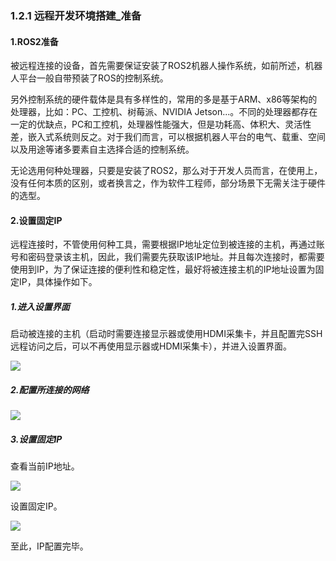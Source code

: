 ### 1.2.1 远程开发环境搭建\_准备

#### 1.ROS2准备

被远程连接的设备，首先需要保证安装了ROS2机器人操作系统，如前所述，机器人平台一般自带预装了ROS的控制系统。

另外控制系统的硬件载体是具有多样性的，常用的多是基于ARM、x86等架构的处理器，比如：PC、工控机、树莓派、NVIDIA Jetson...。不同的处理器都存在一定的优缺点，PC和工控机，处理器性能强大，但是功耗高、体积大、灵活性差，嵌入式系统则反之。对于我们而言，可以根据机器人平台的电气、载重、空间以及用途等诸多要素自主选择合适的控制系统。

无论选用何种处理器，只要是安装了ROS2，那么对于开发人员而言，在使用上，没有任何本质的区别，或者换言之，作为软件工程师，部分场景下无需关注于硬件的选型。

#### 2.设置固定IP

远程连接时，不管使用何种工具，需要根据IP地址定位到被连接的主机，再通过账号和密码登录该主机，因此，我们需要先获取该IP地址。并且每次连接时，都需要使用到IP，为了保证连接的便利性和稳定性，最好将被连接主机的IP地址设置为固定IP，具体操作如下。

##### 1.进入设置界面

启动被连接的主机（启动时需要连接显示器或使用HDMI采集卡，并且配置完SSH远程访问之后，可以不再使用显示器或HDMI采集卡），并进入设置界面。

![](/assets/1.1.1_wifi设置.png)

##### 2.配置所连接的网络

![](/assets/1.1.1_配置所连接的网络.png)

##### 3.设置固定IP

查看当前IP地址。

![](/assets/1.1.1_获取当前IP.png)

设置固定IP。

![](/assets/1.1.1_设置固定IP.png)

至此，IP配置完毕。

